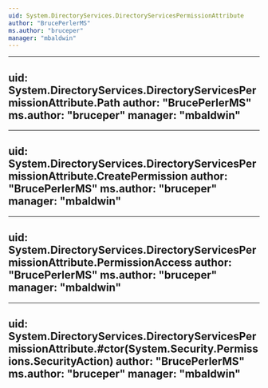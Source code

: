 ```yaml
---
uid: System.DirectoryServices.DirectoryServicesPermissionAttribute
author: "BrucePerlerMS"
ms.author: "bruceper"
manager: "mbaldwin"
---
```


---
uid: System.DirectoryServices.DirectoryServicesPermissionAttribute.Path
author: "BrucePerlerMS"
ms.author: "bruceper"
manager: "mbaldwin"
---

---
uid: System.DirectoryServices.DirectoryServicesPermissionAttribute.CreatePermission
author: "BrucePerlerMS"
ms.author: "bruceper"
manager: "mbaldwin"
---

---
uid: System.DirectoryServices.DirectoryServicesPermissionAttribute.PermissionAccess
author: "BrucePerlerMS"
ms.author: "bruceper"
manager: "mbaldwin"
---

---
uid: System.DirectoryServices.DirectoryServicesPermissionAttribute.#ctor(System.Security.Permissions.SecurityAction)
author: "BrucePerlerMS"
ms.author: "bruceper"
manager: "mbaldwin"
---
